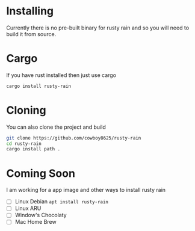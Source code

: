 # Installing

Currently there is no pre-built binary for rusty rain and so you will need to build
it from source.

# Cargo

If you have rust installed then just use cargo
```bash
cargo install rusty-rain
```

# Cloning
You can also clone the project and build
```bash
git clone https://github.com/cowboy8625/rusty-rain
cd rusty-rain
cargo install path .
```

# Coming Soon

I am working for a app image and other ways to install rusty rain
- [ ] Linux Debian `apt install rusty-rain`
- [ ] Linux ARU
- [ ] Window's Chocolaty
- [ ] Mac Home Brew
